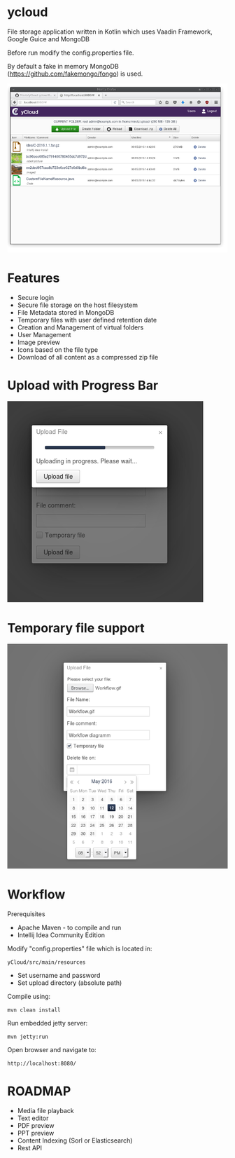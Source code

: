 ycloud
==============

File storage application written in Kotlin which uses Vaadin Framework, Google Guice and MongoDB

Before run modify the config.properties file.

By default a fake in memory MongoDB (https://github.com/fakemongo/fongo) is used.

<img src="screenshots/scrot.png" />


Features
========
* Secure login
* Secure file storage on the host filesystem
* File Metadata stored in MongoDB
* Temporary files with user defined retention date
* Creation and Management of virtual folders
* User Management
* Image preview
* Icons based on the file type
* Download of all content as a compressed zip file

Upload with Progress Bar
========================

<img src="screenshots/upload.png" />


Temporary file support
======================

<img src="screenshots/tempfile.png" />


Workflow
========
Prerequisites
- Apache Maven - to compile and run
- Intellij Idea Community Edition

Modify "config.properties" file which is located in:
```
yCloud/src/main/resources
```
- Set username and password
- Set upload directory (absolute path)

Compile using:
```
mvn clean install
```

Run embedded jetty server:
```
mvn jetty:run
```

Open browser and navigate to:
```
http://localhost:8080/
```

ROADMAP
=======

* Media file playback
* Text editor
* PDF preview
* PPT preview
* Content Indexing (Sorl or Elasticsearch)
* Rest API



